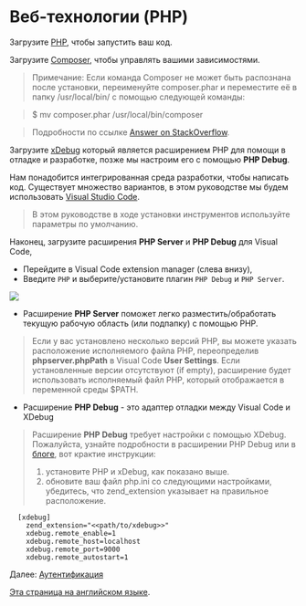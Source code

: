 # Веб-технологии (PHP)

Загрузите [PHP](http://php.net/downloads.php), чтобы запустить ваш код.

Загрузите [Composer](https://getcomposer.org/download/), чтобы управлять вашими зависимостями. 

>Примечание: Если команда Composer не может быть распознана после установки, переименуйте composer.phar и переместите её в папку /usr/local/bin/ с помощью следующей команды:

>$ mv composer.phar /usr/local/bin/composer 

> Подробности по ссылке [Answer on StackOverflow](https://stackoverflow.com/questions/25018894/osx-bash-composer-command-not-found).
  
 Загрузите [xDebug](https://xdebug.org/index.php) который является расширением PHP для помощи в отладке и разработке, позже мы настроим его с помощью **PHP Debug**. 

Нам понадобится интегрированная среда разработки, чтобы написать код. Существует множество вариантов, в этом руководстве мы будем использовать [Visual Studio Code](https://code.visualstudio.com/).

> В этом руководстве в ходе установки инструментов используйте параметры по умолчанию.

Наконец, загрузите расширения **PHP Server** и **PHP Debug** для Visual Code, 
- Перейдите в Visual Code extension manager (слева внизу),
- Введите `PHP` и выберите/установите плагин `PHP Debug` и `PHP Server`.

![](_media/php/vs_code_extension.png) 

- Расширение **PHP Server** поможет легко разместить/обработать текущую рабочую область (или подпапку) с помощью PHP.
> Если у вас установлено несколько версий PHP, вы можете указать расположение исполняемого файла PHP, переопределив **phpserver.phpPath** в Visual Code **User Settings**. Если установленные версии отсутствуют (if empty), расширение будет использовать исполняемый файл PHP, который отображается в переменной среды $PATH.
 

- Расширение **PHP Debug** - это адаптер отладки между Visual Code и XDebug
> Расширение **PHP Debug** требует настройки с помощью XDebug. Пожалуйста, узнайте подробности в расширении PHP Debug или в [блоге](https://blogs.msdn.microsoft.com/nicktrog/2016/02/11/configuring-visual-studio-code-for-php-development/), вот крактие инструкции:
> 1. установите PHP и xDebug, как показано выше.
> 2. обновите ваш файл php.ini со следующими настройками, убедитесь, что zend_extension указывает на правильное расположение. 

      [xdebug]
        zend_extension="<<path/to/xdebug>>"
        xdebug.remote_enable=1
        xdebug.remote_host=localhost
        xdebug.remote_port=9000
        xdebug.remote_autostart=1


Далее: [Аутентификация](/ru-RU/oauth/)

[Эта страница на английском языке](https://learnforge.autodesk.io/#/environment/tools/php).
